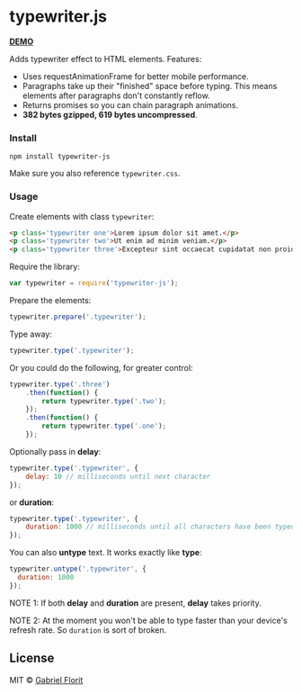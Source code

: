 # typewriter.js

**[DEMO](http://gabrielflorit.github.io/typewriter.js/)**

Adds typewriter effect to HTML elements. Features:

- Uses requestAnimationFrame for better mobile performance.
- Paragraphs take up their "finished" space before typing. This means elements after paragraphs don't constantly reflow.
- Returns promises so you can chain paragraph animations.
- **382 bytes gzipped, 619 bytes uncompressed**.


### Install

`npm install typewriter-js`

Make sure you also reference `typewriter.css`.


### Usage

Create elements with class `typewriter`:

``` html
<p class='typewriter one'>Lorem ipsum dolor sit amet.</p>
<p class='typewriter two'>Ut enim ad minim veniam.</p>
<p class='typewriter three'>Excepteur sint occaecat cupidatat non proident.</p>
```


Require the library:

``` javascript
var typewriter = require('typewriter-js');
```

Prepare the elements:

``` javascript
typewriter.prepare('.typewriter');
```

Type away:

``` javascript
typewriter.type('.typewriter');
```

Or you could do the following, for greater control:

``` javascript
typewriter.type('.three')
	.then(function() {
		return typewriter.type('.two');
	});
	.then(function() {
		return typewriter.type('.one');
	});
```

Optionally pass in **delay**:

``` javascript
typewriter.type('.typewriter', {
	delay: 10 // milliseconds until next character
});
```

or **duration**:

``` javascript
typewriter.type('.typewriter', {
	duration: 1000 // milliseconds until all characters have been typed
});
```

You can also **untype** text. It works exactly like **type**:

``` javascript
typewriter.untype('.typewriter', {
  duration: 1000
});
```

NOTE 1: If both **delay** and **duration** are present, **delay** takes priority.

NOTE 2: At the moment you won't be able to type faster than your device's refresh rate. So `duration` is sort of broken.

## License

MIT © [Gabriel Florit](http://gabrielflor.it)
